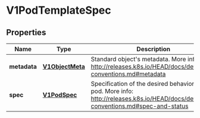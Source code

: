 
# V1PodTemplateSpec

## Properties
Name | Type | Description | Notes
------------ | ------------- | ------------- | -------------
**metadata** | [**V1ObjectMeta**](V1ObjectMeta.md) | Standard object&#39;s metadata. More info: http://releases.k8s.io/HEAD/docs/devel/api-conventions.md#metadata |  [optional]
**spec** | [**V1PodSpec**](V1PodSpec.md) | Specification of the desired behavior of the pod. More info: http://releases.k8s.io/HEAD/docs/devel/api-conventions.md#spec-and-status |  [optional]



